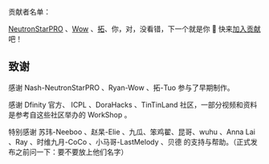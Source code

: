 贡献者名单：

[NeutronStarPRO](https://github.com/NeutronStarPRO) 、[Wow](https://github.com/RyanLee0396) 、[拓](https://github.com/Tuostarfish)、你，对，没看错，下一个就是你 🫵 快来[加入贡献](https://github.com/NeutronStarDAO)吧！


## 致谢

感谢 Nash-NeutronStarPRO 、Ryan-Wow 、拓-Tuo 参与了早期制作。

感谢 Dfinity 官方、 ICPL 、DoraHacks 、TinTinLand 社区，一部分视频和资料是参考自这些社区举办的 WorkShop 。

特别感谢 苏玮-Neeboo 、赵杲-Elie 、九瓜、笨鸡翟、昆哥、wuhu 、Anna Lai 、Ray 、时维九月-CoCo 、小马哥-LastMelody 、贝德 的支持与帮助。（正式发布之前问一下：要不要放上他们名字）



